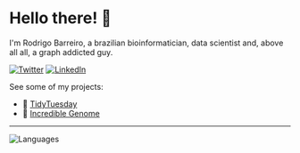 
# Hello there! 👋

I'm Rodrigo Barreiro, a brazilian bioinformatician, data scientist and, above all all, a graph addicted guy.

[![Twitter](https://img.shields.io/badge/Twitter-1DA1F2?style=for-the-badge&logo=twitter&logoColor=white)](https://twitter.com/_rbarreiro) 
[![LinkedIn](https://img.shields.io/badge/LinkedIn-0077B5?style=for-the-badge&logo=linkedin&logoColor=white)](https://www.linkedin.com/in/rodrigo-barreiro-3b702416a) 

See some of my projects:

- 📝 [TidyTuesday](https://github.com/barreiro-r/tidytuesday)
- 🧬 [Incredible Genome](https://github.com/barreiro-r/incredible_genome) 

---

![Languages](https://github-readme-stats.vercel.app/api/top-langs/?username=barreiro-r)
